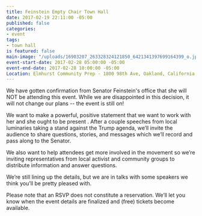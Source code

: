 ```yaml
---
title: Feinstein Empty Chair Town Hall
date: 2017-02-19 22:11:00 -05:00
published: false
categories:
- event
tags:
- town hall
is featured: false
main-image: "/uploads/16903207_263328324121850_6421341397699164399_o.jpg"
event-start-date: 2017-02-28 05:00:00 -05:00
event-end-date: 2017-02-28 10:00:00 -05:00
Location: Elmhurst Community Prep - 1800 98th Ave, Oakland, California 94603
---
```


We have gotten confirmation from Senator Feinstein's office that she will NOT be attending this event. While we are disappointed in this decision, it will not change our plans -- the event is still on!

We want to make a powerful, positive statement that we want to work with her and she ought to be present . After a couple speeches from local luminaries taking a stand against the Trump agenda, we’ll invite the audience to share questions, stories, and messages which we’ll record and pass along to the Senator.

We also want to help attendees get more involved in the movement so we’re inviting representatives from local activist and community groups to distribute information and answer questions.

We’re still lining up the details, but we are in talks with some speakers we think you’ll be pretty pleased with.

Please note that an RSVP does not constitute a reservation. We’ll let you know when the event details are finalized and (free) tickets become available.

